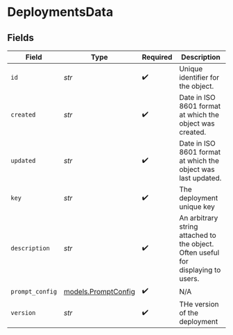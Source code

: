 # DeploymentsData


## Fields

| Field                                                                             | Type                                                                              | Required                                                                          | Description                                                                       |
| --------------------------------------------------------------------------------- | --------------------------------------------------------------------------------- | --------------------------------------------------------------------------------- | --------------------------------------------------------------------------------- |
| `id`                                                                              | *str*                                                                             | :heavy_check_mark:                                                                | Unique identifier for the object.                                                 |
| `created`                                                                         | *str*                                                                             | :heavy_check_mark:                                                                | Date in ISO 8601 format at which the object was created.                          |
| `updated`                                                                         | *str*                                                                             | :heavy_check_mark:                                                                | Date in ISO 8601 format at which the object was last updated.                     |
| `key`                                                                             | *str*                                                                             | :heavy_check_mark:                                                                | The deployment unique key                                                         |
| `description`                                                                     | *str*                                                                             | :heavy_check_mark:                                                                | An arbitrary string attached to the object. Often useful for displaying to users. |
| `prompt_config`                                                                   | [models.PromptConfig](../models/promptconfig.md)                                  | :heavy_check_mark:                                                                | N/A                                                                               |
| `version`                                                                         | *str*                                                                             | :heavy_check_mark:                                                                | THe version of the deployment                                                     |